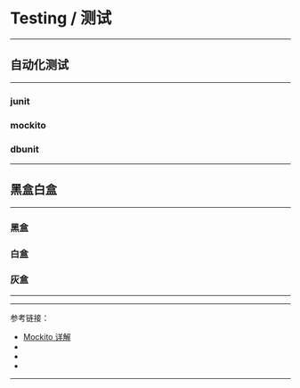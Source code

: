 # Testing / 测试

---

## 自动化测试

---

### junit

### mockito

### dbunit

---

## 黑盒白盒

---

### 黑盒

### 白盒

### 灰盒

---



---

参考链接：

- [Mockito 详解](https://blog.csdn.net/Vivienne_ChenW/article/details/105469432)
- []()
- []()
- []()

---



